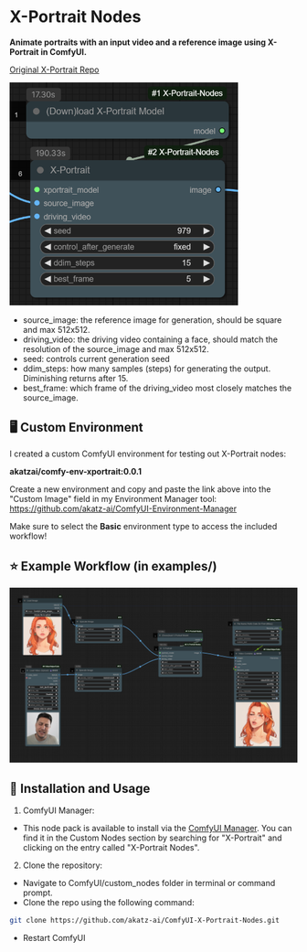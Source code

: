 # X-Portrait Nodes

**Animate portraits with an input video and a reference image using X-Portrait in ComfyUI.**

[Original X-Portrait Repo](https://github.com/bytedance/X-Portrait)

<img src="assets/x-portrait-nodes.png" alt="x-portrait nodes" width="400"/>

- source_image: the reference image for generation, should be square and max 512x512.
- driving_video: the driving video containing a face, should match the resolution of the source_image and max 512x512.
- seed: controls current generation seed
- ddim_steps: how many samples (steps) for generating the output. Diminishing returns after 15.
- best_frame: which frame of the driving_video most closely matches the source_image.

## 🖥️ Custom Environment
I created a custom ComfyUI environment for testing out X-Portrait nodes:

**akatzai/comfy-env-xportrait:0.0.1**

Create a new environment and copy and paste the link above into the "Custom Image" field in my Environment Manager tool:
https://github.com/akatz-ai/ComfyUI-Environment-Manager

Make sure to select the **Basic** environment type to access the included workflow!

## ⭐ Example Workflow (in examples/)

![Example workflow 1](assets/x-portrait-workflow.png)

## 🔧 Installation and Usage

1. ComfyUI Manager:

- This node pack is available to install via the [ComfyUI Manager](https://github.com/ltdrdata/ComfyUI-Manager). You can find it in the Custom Nodes section by searching for "X-Portrait" and clicking on the entry called "X-Portrait Nodes".

2. Clone the repository:
- Navigate to ComfyUI/custom_nodes folder in terminal or command prompt.
- Clone the repo using the following command:
```bash
git clone https://github.com/akatz-ai/ComfyUI-X-Portrait-Nodes.git
```
- Restart ComfyUI
